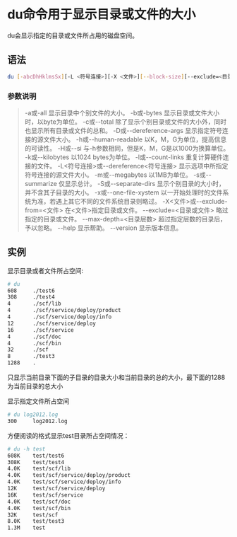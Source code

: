 # du命令用于显示目录或文件的大小

du会显示指定的目录或文件所占用的磁盘空间。

## 语法

```bash
du [-abcDhHklmsSx][-L <符号连接>][-X <文件>][--block-size][--exclude=<目录或文件>][--max-depth=<目录层数>][--help][--version][目录或文件]
```

### 参数说明

> -a或-all 显示目录中个别文件的大小。
> -b或-bytes 显示目录或文件大小时，以byte为单位。
> -c或--total 除了显示个别目录或文件的大小外，同时也显示所有目录或文件的总和。
> -D或--dereference-args 显示指定符号连接的源文件大小。
> -h或--human-readable 以K，M，G为单位，提高信息的可读性。
> -H或--si 与-h参数相同，但是K，M，G是以1000为换算单位。
> -k或--kilobytes 以1024 bytes为单位。
> -l或--count-links 重复计算硬件连接的文件。
> -L<符号连接>或--dereference<符号连接> 显示选项中所指定符号连接的源文件大小。
> -m或--megabytes 以1MB为单位。
> -s或--summarize 仅显示总计。
> -S或--separate-dirs 显示个别目录的大小时，并不含其子目录的大小。
> -x或--one-file-xystem 以一开始处理时的文件系统为准，若遇上其它不同的文件系统目录则略过。
> -X<文件>或--exclude-from=<文件> 在<文件>指定目录或文件。
> --exclude=<目录或文件> 略过指定的目录或文件。
> --max-depth=<目录层数> 超过指定层数的目录后，予以忽略。
> --help 显示帮助。
> --version 显示版本信息。

## 实例

显示目录或者文件所占空间:

```bash
# du
608     ./test6
308     ./test4
4       ./scf/lib
4       ./scf/service/deploy/product
4       ./scf/service/deploy/info
12      ./scf/service/deploy
16      ./scf/service
4       ./scf/doc
4       ./scf/bin
32      ./scf
8       ./test3
1288    .
```

只显示当前目录下面的子目录的目录大小和当前目录的总的大小，最下面的1288为当前目录的总大小

显示指定文件所占空间

```bash
# du log2012.log 
300     log2012.log
```

方便阅读的格式显示test目录所占空间情况：

```bash
# du -h test
608K    test/test6
308K    test/test4
4.0K    test/scf/lib
4.0K    test/scf/service/deploy/product
4.0K    test/scf/service/deploy/info
12K     test/scf/service/deploy
16K     test/scf/service
4.0K    test/scf/doc
4.0K    test/scf/bin
32K     test/scf
8.0K    test/test3
1.3M    test
```
